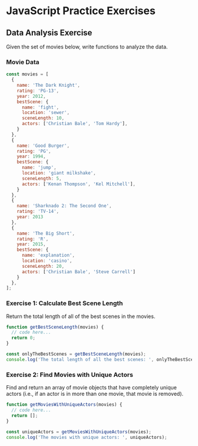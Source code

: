 # JavaScript Practice Exercises

## Data Analysis Exercise

Given the set of movies below, write functions to analyze the data.

### Movie Data

```javascript
const movies = [
  {
    name: 'The Dark Knight',
    rating: 'PG-13',
    year: 2012,
    bestScene: {
      name: 'fight',
      location: 'sewer',
      sceneLength: 10,
      actors: ['Christian Bale', 'Tom Hardy'],
    }
  },
  {
    name: 'Good Burger',
    rating: 'PG',
    year: 1994,
    bestScene: {
      name: 'jump',
      location: 'giant milkshake',
      sceneLength: 5,
      actors: ['Kenan Thompson', 'Kel Mitchell'],
    }
  },
  {
    name: 'Sharknado 2: The Second One',
    rating: 'TV-14',    
    year: 2013
  },
  {
    name: 'The Big Short',
    rating: 'R',
    year: 2015,
    bestScene: {
      name: 'explanation',
      location: 'casino',
      sceneLength: 20,
      actors: ['Christian Bale', 'Steve Carrell']
    }
  },
];
```

### Exercise 1: Calculate Best Scene Length

Return the total length of all of the best scenes in the movies.

```javascript
function getBestSceneLength(movies) {
  // code here...
  return 0;
}

const onlyTheBestScenes = getBestSceneLength(movies);
console.log('The total length of all the best scenes: ', onlyTheBestScenes);
```

### Exercise 2: Find Movies with Unique Actors

Find and return an array of movie objects that have completely unique actors (i.e., if an actor is in more than one movie, that movie is removed).

```javascript
function getMoviesWithUniqueActors(movies) {
  // code here...
  return [];
}

const uniqueActors = getMoviesWithUniqueActors(movies);
console.log('The movies with unique actors: ', uniqueActors);
```